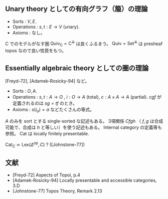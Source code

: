 ## Unary theory としての有向グラフ（箙）の理論
- Sorts : $V,E$.  
- Operations : $s,t:E\to V$ (unary).  
- Axioms : なし。

$\mathsf{C}$ でのモデルがなす圏 $\mathsf{Quiv}_\mathsf{C}=\mathsf C^\downdownarrows$ は良くふるまう。
$\mathsf{Quiv}=\mathsf{Set}^\downdownarrows$ は presheaf topos なので良い性質をもつ。
## Essentially algebraic theory としての圏の理論
[Freyd-72], [Adamek-Rosicky-94] など。
- Sorts : $O,A$.  
- Operations : $s,t:A\to O$ , $i:O\to A$ (total), $c:A\times A\to A$ (partial).
$cgf$ が定義されるのは $sg=tf$ のとき。  
- Axioms : $s(i_a)=a$ などたくさんの等式。

$A$ のみを sort とする single-sorted な記述もある。
3項関係 $Cfgh$ （ $f,g$ は合成可能で、合成は $h$ と等しい）を使う記述もある。
Internal category の定義等も参照。
$\mathsf{Cat}$ は locally finitely presentable.

$\mathsf{Cat}_C\simeq \mathsf{Lex}(\Delta^\mathsf{op},C)$ ? ([Johnstone-77])
## 文献
- [Freyd-72] Aspects of Topoi, p.4
- [Adamek-Rosicky-94] Locally presentable and accessible categories, 3.D
- [Johnstone-77] Topos Theory, Remark 2.13
